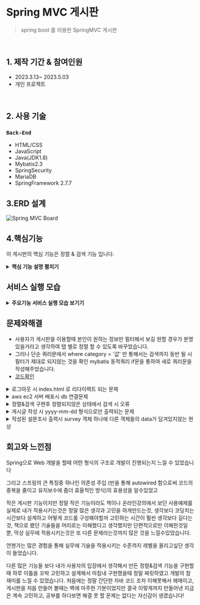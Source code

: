 # Spring MVC 게시판
> spring boot 를 이용한 SpringMVC 게시판

</br>

## 1. 제작 기간 & 참여인원
- 2023.3.13~ 2023.5.03
- 개인 프로젝트
</br>

## 2. 사용 기술

### `Back-End`
  - HTML/CSS 
  - JavaScript
  - Java(JDK1.8)
  - Mybatis2.3
  - SpringSecurity
  - MariaDB
  - SpringFramework 2.7.7

## 3.ERD 설계 

![Spring MVC Board](https://github.com/GukSense/lcomputerstudytwo-1/assets/101082667/d19531b9-749b-4094-8c19-512f16bce715)

## 4.핵심기능
이 게시판의 핵심 기능은 정렬 & 검색 기능 입니다.
<details>
<summary><b>핵심 기능 설명 펼치기</b></summary>
<div markdown="1">

### 전체 흐름
![설계도](https://github.com/GukSense/lcomputerstudytwo-1/assets/101082667/9da8b872-b5b1-4c64-860e-a41070b6c41c)

### 4-1. VIEW
- 게시판 리스트에서 탭 클릭시 정렬 [코드확인](https://github.com/GukSense/lcomputerstudytwo-1/blob/main/src/main/webapp/WEB-INF/views/board/boardList.jsp#L36)
 - view 화면단에서 카테고리를 클릭 할시 카테고리 data를 url에 담아서 보냅니다.
- 게시판 리스트에서 검색 할 데이터요청 [코드확인](https://github.com/GukSense/lcomputerstudytwo-1/blob/main/src/main/webapp/WEB-INF/views/board/boardList.jsp#L79)
 -  form 태그를 통해 data를 요청

### 4-2 Controller
- 요청처리 [코드확인](https://github.com/GukSense/lcomputerstudytwo-1/blob/main/src/main/java/com/lcomputerstudy/example/controller/BoardController.java#L31)
 - 컨트롤러는 요청받은 데이터를 pagination 객체에 담아서 service 로직으로 보냅니다.

### 4-3 Service
- 서비스는 controller 에서 넘겨받은 pagination 객체를 mapper 로 넘겨줍니다. [코드확인](https://github.com/GukSense/lcomputerstudytwo-1/blob/main/src/main/java/com/lcomputerstudy/example/service/BoardServiceImpl.java#L22)

### 4-4 Mapper 
- Mapper 는 mybatis 를 사용하여 xml로 쿼리르 분리해주었습니다. [코드확인](https://github.com/GukSense/lcomputerstudytwo-1/blob/main/src/main/resources/mapper/BoardMapper.xml#L27)
 - db 데이터가 담긴 자바객체를 다시 model 을통해 viewResolver 로 data를 처리합니다. [코드확인](https://github.com/GukSense/lcomputerstudytwo-1/blob/main/src/main/java/com/lcomputerstudy/example/controller/BoardController.java#L49)

	
</div>
</details>

## 서비스 실행 모습 
<details>
<summary><b>주요기능 서비스 실행 모습 보기기</b></summary>

### 회원가입 및 로그인 서비스 기능 
<details>
<summary> 로그인 </summary>
<div markdown="1">

### 로그인화면과 비 로그인 상태일때 화면 표시
로그인 화면
 ![로그인화면](https://github.com/GukSense/lcomputerstudytwo-1/assets/101082667/fb79c701-78d7-458e-9c1c-87803be5b57c)	

 ![비로그인시상태](https://github.com/GukSense/lcomputerstudytwo-1/assets/101082667/ea8a8f56-147b-4bb8-9746-58014a9aecd6)	비 로그인 일 시 우측화면 상단에 상태표시가 뜬다.

 ![로그인후 우측상단 메뉴](https://github.com/GukSense/lcomputerstudytwo-1/assets/101082667/32687b6d-39c4-43c8-b032-bd9a0a60dbc0)		로그인을 하면 상태가 바뀐다.


</div>
</details> 

<details>
<summary> 회원가입 </summary>
<div markdown="1">

회원가입 화면
![회원가입화면](https://github.com/GukSense/lcomputerstudytwo-1/assets/101082667/fc053dc3-6208-43d9-a906-7b3fbca05273)
![회원가입후 DB](https://github.com/GukSense/lcomputerstudytwo-1/assets/101082667/f0f0a58f-a52f-4a75-a2ea-7c4e34dc2edd)

회원가입을 하면 DB에 데이터가 저장이 된다.
</div> 
</details> 



</div>
</details>
 
## 문제와해결
- 사용자가 게시판을 이용할때 본인이 원하는 정보만 필터해서 보길 원할 경우가 분명 있을거라고 생각하여 탭 별로 정렬 할 수 있도록 바꾸었습니다.
 - 그러나 단순 쿼리문에서 where category = '값' 만 통해서는 검색까지 동반 될 시 필터가 제대로 되지않는 것을 확인 mybatis 동적쿼리 if문을 통하여 새로 쿼리문을 작성해주었습니다.
 - [코드확인](https://github.com/GukSense/lcomputerstudytwo-1/blob/main/src/main/resources/mapper/BoardMapper.xml#L27)
<details>
<summary> 로그아웃 시 index.html 로 리다이렉트 되는 문제 </summary>
<div markdown="1">
	
```
  .logoutSuccessHandler((request, response, authentication) -> {
	String refererUrl = request.getHeader("Referer");
	response.sendRedirect(refererUrl);
  })
```
- SecurityConfig에 configure 메서드에 logoutSucceHandelr 로 request.getHeader 을 redirect 시키는방법으로 해결
</div>
</details> 
<details>
<summary>aws ec2 서버 배포시 db 연결문제  </summary>
<div markdown="1">
	- springframework.boot 2.7.9 에서 2.7.7 로 다운했더니 해결
</div>
</details> 

<details>
<summary> 정렬&검색 구현후 정렬되지않은 상태에서 검색 시 오류 </summary>
<div markdown="1">
	
```
		<c:if test="${not empty pagination.search.category }">
			<input type="hidden" value="${pagination.search.category }" name="category">
		</c:if>
```
- 간단하게 category 값이 존재할때만 값을 보내주도록 설정해주었다.
</div>
</details> 

<details>
<summary> 게시글 작성 시 yyyy-mm-dd 형식으로만 출력되는 문제   </summary>
<div markdown="1">
	
```
	
						CASE 	WHEN 	(DATE_FORMAT(NOW(),'%Y-%m-%d') = DATE_FORMAT(b_datetime,'%Y-%m-%d'))
						THEN		(DATE_FORMAT(b_datetime,'%H:%i'))
						ELSE 		(DATE_FORMAT(b_datetime,'%Y-%m-%d'))
						END
						) as bDateTime
```
- case when 을 사용하여 해결해주었다.

</div>
</details> 

<details>
<summary>작성된 설문조사 출력시 survey 객체 하나에 다른 객체들의 data가 담겨있지않는 현상 </summary>
<div markdown="1">
```

	public Survey respondSurvey(Survey survey) {
		Survey resultSurvey = surveymapper.getSurvey(survey);
			
		resultSurvey.setQuestions(surveymapper.getQuestions(survey));
			for(Question question : resultSurvey.getQuestions()) {
				question.setsIdx(survey.getsIdx());
				question.setItems(surveymapper.getItems(question));			
			}
	
	   	return resultSurvey;
	}
-서비스 로직에서 mybatis 를 통해 데이터를 얻은 객체들을 forEach 문으로 객체에 data들을 담는것에 성
</div>
</details>

## 회고와 느낀점

Spring으로 Web 개발을 할때 어떤 형식의 구조로 개발이 진행되는지 느낄 수 있었습니다

그리고 스프링의 큰 특징중 하나인 의존성 주입 (빈을 통해 autowired 함으로써 코드의 중복을 줄이고 유지보수에 좀더 효울적인 방식)의 효용성을 알수있었고

작은 게시판 기능이지만 정말 작은 기능이라도 책이나 온라인강의에서 보던 사용예제를 실제로 내가 적용시키는것은 정말 많은 생각과 고민을 하게만드는것,
생각보다 코딩치는 시간보다 설계하고 어떻게 코드를 구성해야할까 고민하는 시간이 훨씬 생각보다 길다는 것,
책으로 봤던 기술들을 머리로는 이해했다고 생각했지만 단편적으로만 이해한것일 뿐, 막상 실무에 적용시키는것은 또 다른 문제라는것까지 많은 것을 느낄수있었습니다.

언젠가는 많은 경험을 통해 실무에 기술을 적용시키는 수준까지 레벨을 올리고싶단 생각이 들었습니다.


다른 많은 기능들 보다 내가 사용자의 입장에서 생각해서 만든 정렬&검색 기능을 구현할때 하루 이틀을 꼬박 고민하고 설계해서 마침내 구현했을때 정말 짜릿하였고 개발의 참 재미를 느낄 수 있었습니다.
처음에는 정말 간단한 자바 코드 조차 이해못해서 헤매이고, 게시판을 처음 만들어 볼때는 벽에 마주한 기분이었지만 결국 이렇게까지 만들어낸 지금은 계속 고민하고, 공부를 하다보면 해결 못 할 문제는 없다는 자신감이 생겼습니다!

